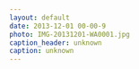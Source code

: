 ```yaml
---
layout: default
date: 2013-12-01 00-00-9
photo: IMG-20131201-WA0001.jpg
caption_header: unknown
caption: unknown
---
```

